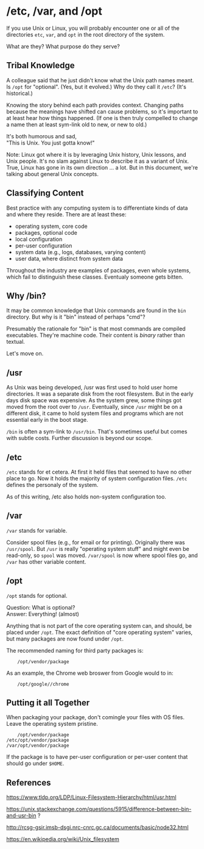 # /etc, /var, and /opt

If you use Unix or Linux,
you will probably encounter one or all of the directories
`etc`, `var`, and `opt` in the root directory of the system.

What are they? What purpose do they serve?

## Tribal Knowledge

A colleague said that he just didn't know what the Unix path names
meant. Is `/opt` for "optional". (Yes, but it evolved.) Why do they
call it `/etc`? (It's historical.)

Knowing the story behind each path provides context.
Changing paths because the meanings have shifted can cause problems,
so it's important to at least hear how things happened.
(If one is then truly compelled to change a name then at least
sym-link old to new, or new to old.)

It's both humorous and sad, <br/>
"This is Unix. You just gotta know!"

Note: Linux got where it is by leveraging Unix history, Unix lessons,
and Unix people. It's no slam against Linux to describe it as a
variant of Unix. True, Linux has gone in its own direction ... a lot.
But in this document, we're talking about general Unix concepts.

## Classifying Content

Best practice with any computing system is to differentiate
kinds of data and where they reside. There are at least these:

* operating system, core code
* packages, optional code
* local configuration
* per-user configuration
* system data (e.g., logs, databases, varying content)
* user data, where distinct from system data

Throughout the industry are examples of packages,
even whole systems, which fail to distinguish these classes.
Eventualy someone gets bitten.

## Why /bin?

It may be common knowledge that Unix commands are found in the
`bin` directory. But why is it "bin" instead of perhaps "cmd"?

Presumably the rationale for "bin" is that most commands are
compiled executables. They're machine code. Their content is *binary*
rather than textual.

Let's move on.

## /usr

As Unix was being developed, /usr was first used to hold
user home directories. It was a separate disk from the root filesystem.
But in the early days disk space was expensive. As the system grew,
some things got moved from the root over to `/usr`. Eventually, since
`/usr` might be on a different disk, it came to hold system files
and programs which are not essential early in the boot stage.

`/bin` is often a sym-link to `/usr/bin`. That's sometimes useful
but comes with subtle costs. Further discussion is beyond our scope.

## /etc

`/etc` stands for et cetera.
At first it held files that seemed to have no other place to go.
Now it holds the majority of system configuration files.
`/etc` defines the personaly of the system.

As of this writing, /etc also holds non-system configuration too.

## /var

`/var` stands for variable.

Consider spool files (e.g., for email or for printing).
Originally there was `/usr/spool`. But `/usr` is really "operating
system stuff" and might even be read-only, so `spool` was moved.
`/var/spool` is now where spool files go, and `/var` has other
variable content.

## /opt

`/opt` stands for optional.

Question: What is optional? <br/>
Answer: Everything! (almost)

Anything that is not part of the core operating system can,
and should, be placed under `/opt`. The exact definition of
"core operating system" varies, but many packages are now found
under `/opt`.

The recommended naming for third party packages is:

        /opt/vendor/package

As an example, the Chrome web broswer from Google would to in:

        /opt/google//chrome

## Putting it all Together

When packaging your package, don't comingle your files with OS files.
Leave the operating system pristine.

        /opt/vendor/package
    /etc/opt/vendor/package
    /var/opt/vendor/package

If the package is to have per-user configuration or per-user content
that should go under `$HOME`.

## References

https://www.tldp.org/LDP/Linux-Filesystem-Hierarchy/html/usr.html

https://unix.stackexchange.com/questions/5915/difference-between-bin-and-usr-bin ?

http://rcsg-gsir.imsb-dsgi.nrc-cnrc.gc.ca/documents/basic/node32.html

https://en.wikipedia.org/wiki/Unix_filesystem


